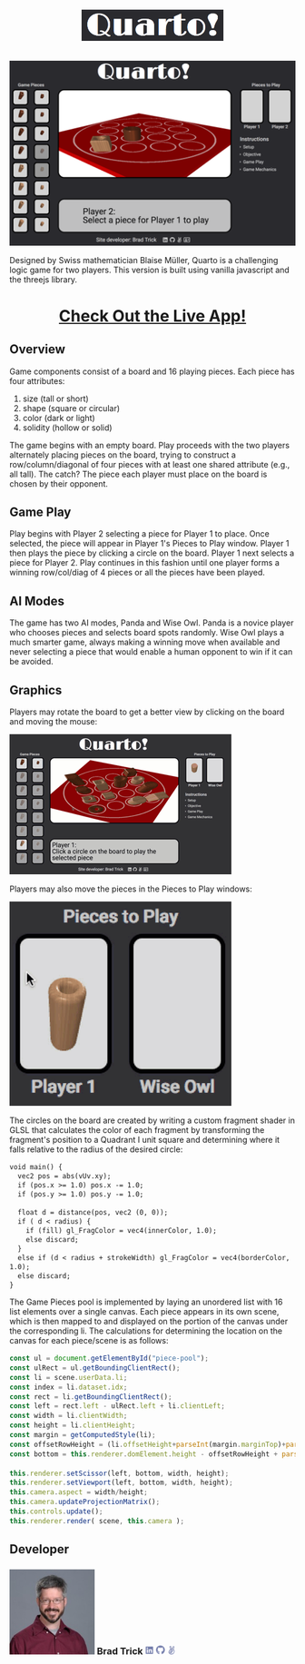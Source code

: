 # <p align="center"><img src="README_assets/QuartoLogo.png" width="250"></p>  

![Quarto](README_assets/QuartoGamePage.png)

Designed by Swiss mathematician Blaise Müller, Quarto is a challenging logic
game for two players. This version is built using vanilla javascript and the
threejs library.

# <p align="center"> [Check Out the Live App!][1] </p>

## Overview

Game components consist of a board and 16 playing pieces. Each piece has four
attributes:

1. size (tall or short)  
2. shape (square or circular)  
3. color (dark or light)  
4. solidity (hollow or solid)  

The game begins with an empty board. Play proceeds with the two players
alternately placing pieces on the board, trying to construct a
row/column/diagonal of four pieces with at least one shared attribute (e.g., all
tall). The catch? The piece each player must place on the board is chosen by
their opponent.

## Game Play

Play begins with Player 2 selecting a piece for Player 1 to place. Once
selected, the piece will appear in Player 1's Pieces to Play window. Player 1
then plays the piece by clicking a circle on the board. Player 1 next selects a
piece for Player 2. Play continues in this fashion until one player forms a
winning row/col/diag of 4 pieces or all the pieces have been played.

## AI Modes

The game has two AI modes, Panda and Wise Owl. Panda is a novice player who
chooses pieces and selects board spots randomly. Wise Owl plays a much smarter
game, always making a winning move when available and never selecting a piece
that would enable a human opponent to win if it can be avoided.

## Graphics

Players may rotate the board to get a better view by clicking on the board and
moving the mouse:

![Moving Board](README_assets/QuartoMoveBoard.gif)

Players may also move the pieces in the Pieces to Play windows:

![Moving Piece](README_assets/QuartoMovePiece.gif)

The circles on the board are created by writing a custom fragment shader in GLSL
that calculates the color of each fragment by transforming the fragment's
position to a Quadrant I unit square and determining where it falls relative to
the radius of the desired circle:

```
void main() {
  vec2 pos = abs(vUv.xy);
  if (pos.x >= 1.0) pos.x -= 1.0;
  if (pos.y >= 1.0) pos.y -= 1.0;

  float d = distance(pos, vec2 (0, 0));
  if ( d < radius) {
    if (fill) gl_FragColor = vec4(innerColor, 1.0);
    else discard;
  }
  else if (d < radius + strokeWidth) gl_FragColor = vec4(borderColor, 1.0);
  else discard;
}
```

The Game Pieces pool is implemented by laying an unordered list with 16 list
elements over a single canvas. Each piece appears in its own scene, which is
then mapped to and displayed on the portion of the canvas under the
corresponding li. The calculations for determining the location on the canvas
for each piece/scene is as follows:

```js
const ul = document.getElementById("piece-pool");
const ulRect = ul.getBoundingClientRect();
const li = scene.userData.li;
const index = li.dataset.idx;
const rect = li.getBoundingClientRect();
const left = rect.left - ulRect.left + li.clientLeft;
const width = li.clientWidth;
const height = li.clientHeight;
const margin = getComputedStyle(li);
const offsetRowHeight = (li.offsetHeight+parseInt(margin.marginTop)+parseInt(margin.marginBottom)) * (1+Math.floor(index/2));
const bottom = this.renderer.domElement.height - offsetRowHeight + parseInt(margin.marginBottom) + li.clientTop;

this.renderer.setScissor(left, bottom, width, height);
this.renderer.setViewport(left, bottom, width, height);
this.camera.aspect = width/height;
this.camera.updateProjectionMatrix();
this.controls.update();
this.renderer.render( scene, this.camera );
```

## Developer

### <img src="README_assets/Brad.jpg" width="150px"> **Brad Trick** [<img src="README_assets/linkedin-gray.svg" width='15px'>][2] [<img src="README_assets/github-gray.svg" width='16px'>][3] [<img src="README_assets/angellist-gray.svg" width='15px'>][4]
<!-- [<img src="README_assets/portfolio-gray.svg" width='18px'>][5]   -->

[1]: https://brtrick.github.io/Quarto/
[2]: https://www.linkedin.com/in/bradley-trick/
[3]: https://github.com/brtrick
[4]: https://angel.co/u/bradley-trick
<!-- [5]: https://www.github.io/brtrick/ -->
